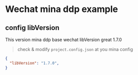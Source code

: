 # Wechat mina ddp example

## config libVersion

This version mina ddp base wechat libVersion great 1.7.0

> check & modify `project.config.json` at you mina config

```json
{
  "libVersion": "1.7.0",
}
```